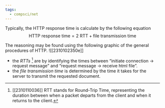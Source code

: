 ```yaml
---
tags:
  - compsci/net
---
```

Typically, the HTTP response time is calculate by the following equation $$\text{HTTP response time}= 2\text{ RTT} + \text{file transmission time}$$

The reasoning may be found using the following graphic of the general procedures of HTTP. ![[2310102350e]]
- the *RTTs* [^1] are by identifying the times between “initiate connection → request message” and “request message → receive html file”.
- the *file transmission time* is determined by the time it takes for the server to transmit the requested document.

[^1]: [[2310110036]] RTT stands for Round-Trip Time, representing the duration between when a packet departs from the client and when it returns to the client.
